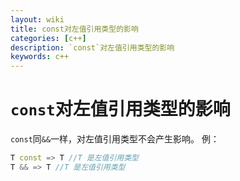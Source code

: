 ```yaml
---
layout: wiki
title: const对左值引用类型的影响
categories: [c++]
description: `const`对左值引用类型的影响
keywords: c++
---
```

# `const`对左值引用类型的影响
`const`同`&&`一样，对左值引用类型不会产生影响。
例：
```c++
T const => T //T 是左值引用类型
T && => T //T 是左值引用类型
```